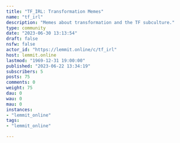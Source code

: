 ```yaml
---
title: "TF_IRL: Transformation Memes" 
name: "tf_irl"
description: "Memes about transformation and the TF subculture."
type: community
date: "2023-06-30 13:13:54"
draft: false
nsfw: false
actor_id: "https://lemmit.online/c/tf_irl"
host: lemmit.online
lastmod: "1969-12-31 19:00:00"
published: "2023-06-22 13:34:19"
subscribers: 5
posts: 75
comments: 0
weight: 75
dau: 0
wau: 0
mau: 0
instances:
- "lemmit_online"
tags: 
- "lemmit_online"

---
```

